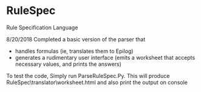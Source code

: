 # RuleSpec
Rule Specification Language

8/20/2018
Completed a basic version of the parser that 
 - handles formulas (ie, translates them to Epilog)
 - generates a rudimentary user interface (emits a worksheet 
   that accepts necessary values, and prints the answers)

To test the code, Simply run ParseRuleSpec.Py. This will produce
RuleSpec\translator\worksheet.html and also print the output on 
console
